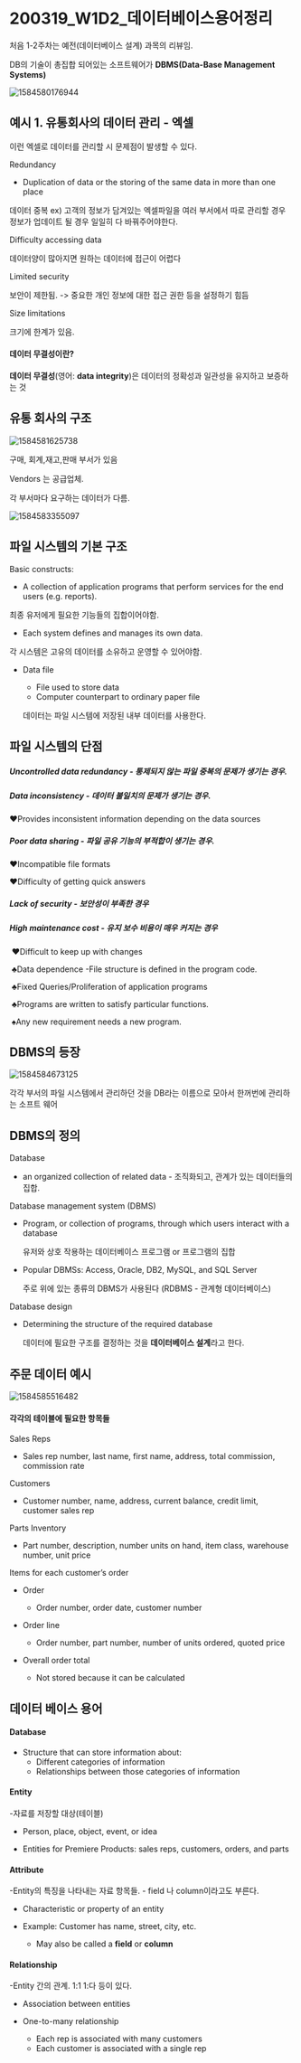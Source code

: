 # 200319_W1D2_데이터베이스용어정리



처음 1-2주차는 예전(데이터베이스 설계) 과목의 리뷰임.





DB의 기술이 총집합 되어있는 소프트웨어가 **DBMS(Data-Base Management Systems)**



![1584580176944](assets/1584580176944.png)



## 예시 1. 유통회사의 데이터 관리 - 엑셀



이런 엑셀로 데이터를 관리할 시 문제점이 발생할 수 있다.

Redundancy 

- Duplication of data or the storing of the same data in more than one place

데이터 중복 ex) 고객의 정보가 담겨있는 엑셀파일을 여러 부서에서 따로 관리할 경우 정보가 업데이트 될 경우 일일히 다 바꿔주어야한다.



Difficulty accessing data

데이터양이 많아지면 원하는 데이터에 접근이 어렵다



Limited security

보안이 제한됨. -> 중요한 개인 정보에 대한 접근 권한 등을 설정하기 힘듬 



Size limitations 

크기에 한계가 있음.



#### 데이터 무결성이란?

**데이터 무결성**(영어: **data integrity**)은 데이터의 정확성과 일관성을 유지하고 보증하는 것





## 유통 회사의 구조

![1584581625738](assets/1584581625738.png)



구매, 회계,재고,판매 부서가 있음

Vendors 는 공급업체.







각 부서마다 요구하는 데이터가 다름.

![1584583355097](assets/1584583355097.png)





## 파일 시스템의 기본 구조

Basic constructs:



- A collection of application programs that perform services for the end users (e.g. reports).

최종 유저에게 필요한 기능들의 집합이어야함.



- Each system defines and manages its own data.

각 시스템은 고유의 데이터를 소유하고 운영할 수 있어야함.



- Data file
  - File used to store data
  - Computer counterpart to ordinary paper file

  데이터는 파일 시스템에 저장된 내부 데이터를 사용한다. 



## 파일 시스템의 단점

##### Uncontrolled data redundancy - 통제되지 않는 파일 중복의 문제가 생기는 경우.



##### Data inconsistency - 데이터 불일치의 문제가 생기는 경우.

♥Provides inconsistent information depending on the data sources



##### Poor data sharing - 파일 공유 기능의 부적합이 생기는 경우.

♥Incompatible file formats

♥Difficulty of getting quick answers



##### Lack of security - 보안성이 부족한 경우



##### High maintenance cost - 유지 보수 비용이 매우 커지는 경우

​	♥Difficult to keep up with changes

​			♣Data dependence -File structure is defined in the program code.

​			♣Fixed Queries/Proliferation of application programs

​			♣Programs are written to satisfy particular functions. 

​						♠Any new requirement needs a new program.





## DBMS의 등장



![1584584673125](assets/1584584673125.png)





각각 부서의 파일 시스템에서 관리하던 것을 DB라는 이름으로 모아서 한꺼번에 관리하는 소프트 웨어 







## DBMS의 정의



Database 

- an organized collection of related data - 조직화되고, 관계가 있는 데이터들의 집합.



Database management system (DBMS)

- Program, or collection of programs, through which users interact with a database

  유저와 상호 작용하는 데이터베이스 프로그램 or 프로그램의 집합

  

- Popular DBMSs: Access, Oracle, DB2, MySQL, and SQL Server

  주로 위에 있는 종류의 DBMS가 사용된다 (RDBMS - 관계형 데이터베이스)



Database design

- Determining the structure of the required database

  데이터에 필요한 구조를 결정하는 것을 **데이터베이스 설계**라고 한다.





## 주문 데이터 예시

![1584585516482](assets/1584585516482.png)



#### 각각의 테이블에 필요한 항목들



Sales Reps

- Sales rep number, last name, first name, address, total commission, commission rate



Customers

- Customer number, name, address, current balance, credit limit, customer sales rep



Parts Inventory

- Part number, description, number units on hand, item class, warehouse number, unit price



Items for each customer’s order

- Order
  - Order number, order date, customer number

- Order line
  - Order number, part number, number of units ordered, quoted price

- Overall order total
  - Not stored because it can be calculated







## 데이터 베이스 용어

#### Database 

- Structure that can store information about: 
  - Different categories of information
  - Relationships between those categories of information



#### Entity 

-자료를 저장할 대상(테이블)

- Person, place, object, event, or idea

- Entities for Premiere Products: sales reps, customers, orders, and parts



#### Attribute

-Entity의 특징을 나타내는 자료 항목들. - field 나 column이라고도 부른다.

- Characteristic or property of an entity

- Example: Customer has name, street, city, etc.
  - May also be called a **field** or **column**



#### Relationship 

-Entity 간의 관계. 1:1 1:다 등이 있다.

- Association between entities

- One-to-many relationship 
  - Each rep is associated with many customers
  - Each customer is associated with a single rep



## 